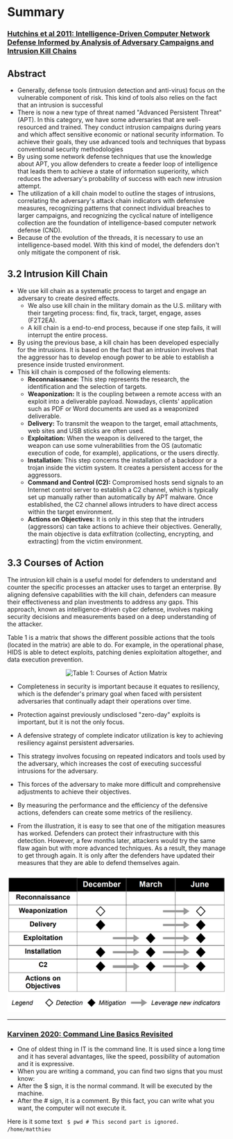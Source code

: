 # Summary
### [Hutchins et al 2011: Intelligence-Driven Computer Network Defense Informed by Analysis of Adversary Campaigns and Intrusion Kill Chains](https://lockheedmartin.com/content/dam/lockheed-martin/rms/documents/cyber/LM-White-Paper-Intel-Driven-Defense.pdf)

## Abstract

* Generally, defense tools (intrusion detection and anti-virus) focus on the vulnerable component of risk. This kind of tools also relies on the fact that an intrusion is successful
* There is now a new type of threat named "Advanced Persistent Threat" (APT). In this category, we have some adversaries that are well-resourced and trained. They conduct intrusion campaigns during years and which affect sensitive economic or national security information. To achieve their goals, they use advanced tools and techniques that bypass conventional security methodologies
* By using some network defense techniques that use the knowledge about APT, you allow defenders to create a feeder loop of intelligence that leads them to achieve a state of information superiority, which reduces the adversary's probability of success with each new intrusion attempt.
* The utilization of a kill chain model to outline the stages of intrusions, correlating the adversary's attack chain indicators with defensive measures, recognizing patterns that connect individual breaches to larger campaigns, and recognizing the cyclical nature of intelligence collection are the foundation of intelligence-based computer network defense (CND).
* Because of the evolution of the threads, it is necessary to use an intelligence-based model. With this kind of model, the defenders don't only mitigate the component of risk. 


## 3.2 Intrusion Kill Chain

* We use kill chain as a systematic process to target and engage an adversary to create desired effects.
  * We also use kill chain in the military domain as the U.S. military with their targeting process: find, fix, track, target, engage, asses (F2T2EA).
  * A kill chain is a end-to-end process, because if one step fails, it will interrupt the entire process.
* By using the previous base, a kill chain has been developed especially for the intrusions. It is based on the fact that an intrusion involves that the aggressor has to develop enough power to be able to establish a presence inside trusted environment.
 * This kill chain is composed of the following elements:
   * **Reconnaissance:** This step represents the research, the identification and the selection of targets.
   * **Weaponization:** It is the coupling between a remote access with an exploit into a deliverable payload. Nowadays, clients' application such as PDF or Word documents are used as a weaponized deliverable.
   * **Delivery:** To transmit the weapon to the target, email attachments, web sites and USB sticks are often used.
   * **Exploitation:** When the weapon is delivered to the target, the weapon can use some vulnerabilities from the OS (automatic execution of code, for example), applications, or the users directly.
   * **Installation:** This step concerns the installation of a backdoor or a trojan inside the victim system. It creates a persistent access for the aggressors.
   * **Command and Control (C2):** Compromised hosts send signals to an Internet control server to establish a C2 channel, which is typically set up manually rather than automatically by APT malware. Once established, the C2 channel allows intruders to have direct access within the target environment.
   * **Actions on Objectives:** It is only in this step that the intruders (aggressors) can take actions to achieve their objectives. Generally, the main objective is data exfiltration (collecting, encrypting, and extracting) from the victim environment.


## 3.3 Courses of Action
The intrusion kill chain is a useful model for defenders to understand and counter the specific processes an attacker uses to target an enterprise. By aligning defensive capabilities with the kill chain, defenders can measure their effectiveness and plan investments to address any gaps. This approach, known as intelligence-driven cyber defense, involves making security decisions and measurements based on a deep understanding of the attacker.

Table 1 is a matrix that shows the different possible actions that the tools (located in the matrix) are able to do. For example, in the operational phase, HIDS is able to detect exploits, patching denies exploitation altogether, and data execution prevention.

<p align="center"> <img width="903" height="577" alt="Table 1: Courses of Action Matrix" src="https://miro.medium.com/max/903/1*7q_uh4DLZ5b62i_e8jfTxA.jpeg"> </p>

* Completeness in security is important because it equates to resiliency, which is the defender's primary goal when faced with persistent adversaries that continually adapt their operations over time.
* Protection against previously undisclosed "zero-day" exploits is important, but it is not the only focus.
* A defensive strategy of complete indicator utilization is key to achieving resiliency against persistent adversaries.
* This strategy involves focusing on repeated indicators and tools used by the adversary, which increases the cost of executing successful intrusions for the adversary.
* This forces of the adversary to make more difficult and comprehensive adjustments to achieve their objectives.

* By measuring the performance and the efficiency of the defensive actions, defenders can create some metrics of the resiliency.
* From the illustration, it is easy to see that one of the mitigation measures has worked. Defenders can protect their infrastructure with this detection. However, a few months later, attackers would try the same flaw again but with more advanced techniques. As a result, they manage to get through again. It is only after the defenders have updated their measures that they are able to defend themselves again.
<p align="center"> <img alt="Figure 2: Illustration of the relative effectiveness of defenses against subsequent intrusion attempts" src="https://github.com/MatthieuBruh/h1_FirstSteps/blob/main/fig2.png"> </p>

------

### [Karvinen 2020: Command Line Basics Revisited](https://terokarvinen.com/2020/command-line-basics-revisited/)
* One of oldest thing in IT is the command line. It is used since a long time and it has several advantages, like the speed, possibility of automation and it is expressive.
* When you are writing a command, you can find two signs that you must know:
 * After the $ sign, it is the normal command. It will be executed by the machine.
 * After the # sign, it is a comment. By this fact, you can write what you want, the computer will not execute it.

Here is it some text
    <code>
    $ pwd # This second part is ignored.
    /home/matthieu
   </code>
